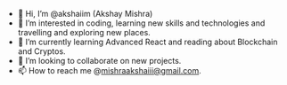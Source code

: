 - 👋 Hi, I’m @akshaiim (Akshay Mishra)
- 👀 I’m interested in coding, learning new skills and technologies and travelling and exploring new places.
- 🌱 I’m currently learning Advanced React and reading about Blockchain and Cryptos.
- 💞️ I’m looking to collaborate on new projects.
- 📫 How to reach me @mishraakshaiii@gmail.com.

<!---
akshaiim/akshaiim is a ✨ special ✨ repository because its `README.md` (this file) appears on your GitHub profile.
You can click the Preview link to take a look at your changes.
--->
